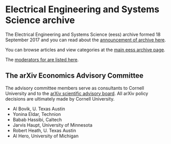 # Electrical Engineering and Systems Science archive

The Electrical Engineering and Systems Science (eess) archive formed 18 September 2017 and you can read about the [announcement of archive here](/new/eess_announce).

You can browse articles and view categories at the [main eess archive page](/archive/eess).

The [moderators for are listed here](/moderators#eess).

<span id="AdvisoryCommittee"></span>
## The arXiv Economics Advisory Committee

The advisory committee members serve as consultants to Cornell University and to the [arXiv scientific advisory board](/about/people/scientific_ad_board). All arXiv policy decisions are ultimately made by Cornell University.

- Al Bovik, U. Texas Austin
- Yonina Eldar, Technion
- Babab Hassibi, Caltech
- Jarvis Haupt, University of Minnesota
- Robert Heath, U. Texas Austin
- Al Hero, University of Michigan
